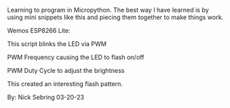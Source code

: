 Learning to program in Micropython. The best way I have learned is by using mini snippets like this and piecing them together to make things work.

Wemos ESP8266 Lite:

This script blinks the LED via PWM

PWM Frequency causing the LED to flash on/off

PWM Duty Cycle to adjust the brightness

This created an interesting flash pattern.

By: Nick Sebring
03-20-23
